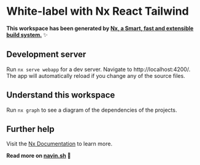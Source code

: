 # White-label with Nx React Tailwind

**This workspace has been generated by [Nx, a Smart, fast and extensible build system.](https://nx.dev)** ✨

## Development server

Run `nx serve webapp` for a dev server. Navigate to http://localhost:4200/. The app will automatically reload if you change any of the source files.

## Understand this workspace

Run `nx graph` to see a diagram of the dependencies of the projects.

## Further help

Visit the [Nx Documentation](https://nx.dev) to learn more.


**Read more on [navin.sh](https://navin.sh) 🚀**
